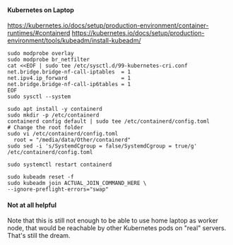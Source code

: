 #### Kubernetes on Laptop
https://kubernetes.io/docs/setup/production-environment/container-runtimes/#containerd
https://kubernetes.io/docs/setup/production-environment/tools/kubeadm/install-kubeadm/

```
sudo modprobe overlay
sudo modprobe br_netfilter
cat <<EOF | sudo tee /etc/sysctl.d/99-kubernetes-cri.conf
net.bridge.bridge-nf-call-iptables  = 1
net.ipv4.ip_forward                 = 1
net.bridge.bridge-nf-call-ip6tables = 1
EOF
sudo sysctl --system

sudo apt install -y containerd
sudo mkdir -p /etc/containerd
containerd config default | sudo tee /etc/containerd/config.toml
# Change the root folder
sudo vi /etc/containerd/config.toml
  root = "/media/data/Other/containerd"
sudo sed -i 's/SystemdCgroup = false/SystemdCgroup = true/g' /etc/containerd/config.toml

sudo systemctl restart containerd

sudo kubeadm reset -f
sudo kubeadm join ACTUAL_JOIN_COMMAND_HERE \
--ignore-preflight-errors="swap"
```
#### Not at all helpful
Note that this is still not enough to be able to use home laptop as worker node,
that would be reachable by other Kubernetes pods on "real" servers.  
That's still the dream.
